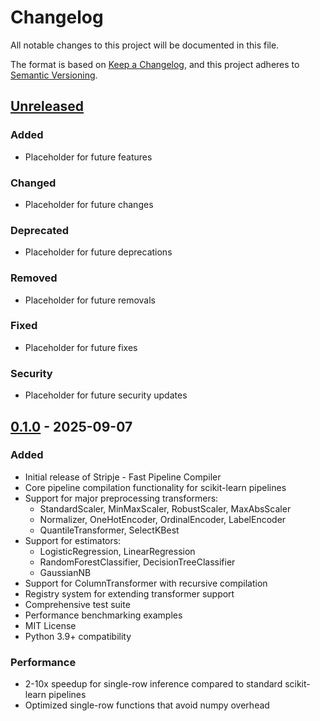 # Changelog

All notable changes to this project will be documented in this file.

The format is based on [Keep a Changelog](https://keepachangelog.com/en/1.0.0/),
and this project adheres to [Semantic Versioning](https://semver.org/spec/v2.0.0.html).

## [Unreleased]

### Added
- Placeholder for future features

### Changed
- Placeholder for future changes

### Deprecated
- Placeholder for future deprecations

### Removed
- Placeholder for future removals

### Fixed
- Placeholder for future fixes

### Security
- Placeholder for future security updates

## [0.1.0] - 2025-09-07

### Added
- Initial release of Stripje - Fast Pipeline Compiler
- Core pipeline compilation functionality for scikit-learn pipelines
- Support for major preprocessing transformers:
  - StandardScaler, MinMaxScaler, RobustScaler, MaxAbsScaler
  - Normalizer, OneHotEncoder, OrdinalEncoder, LabelEncoder
  - QuantileTransformer, SelectKBest
- Support for estimators:
  - LogisticRegression, LinearRegression
  - RandomForestClassifier, DecisionTreeClassifier
  - GaussianNB
- Support for ColumnTransformer with recursive compilation
- Registry system for extending transformer support
- Comprehensive test suite
- Performance benchmarking examples
- MIT License
- Python 3.9+ compatibility

### Performance
- 2-10x speedup for single-row inference compared to standard scikit-learn pipelines
- Optimized single-row functions that avoid numpy overhead

[Unreleased]: https://github.com/hadi-gharibi/sklean/compare/v0.1.0...HEAD
[0.1.0]: https://github.com/hadi-gharibi/sklean/releases/tag/v0.1.0
